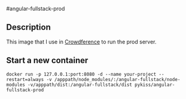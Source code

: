 #angular-fullstack-prod
        
## Description
  This image that I use in [Crowdference](https://crowdference.org) to run the prod server.
  

## Start a new container

    docker run -p 127.0.0.1:port:8080 -d --name your-project --restart=always -v /apppath/node_modules/:/angular-fullstack/node-modules -v/apppath/dist:/angular-fullstack/dist pykiss/angular-fullstack-prod


    

